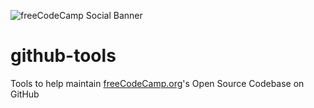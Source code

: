 ![freeCodeCamp Social Banner](https://s3.amazonaws.com/freecodecamp/wide-social-banner.png)

# github-tools

Tools to help maintain [freeCodeCamp.org](https://www.freecodecamp.org)'s Open Source Codebase on GitHub
